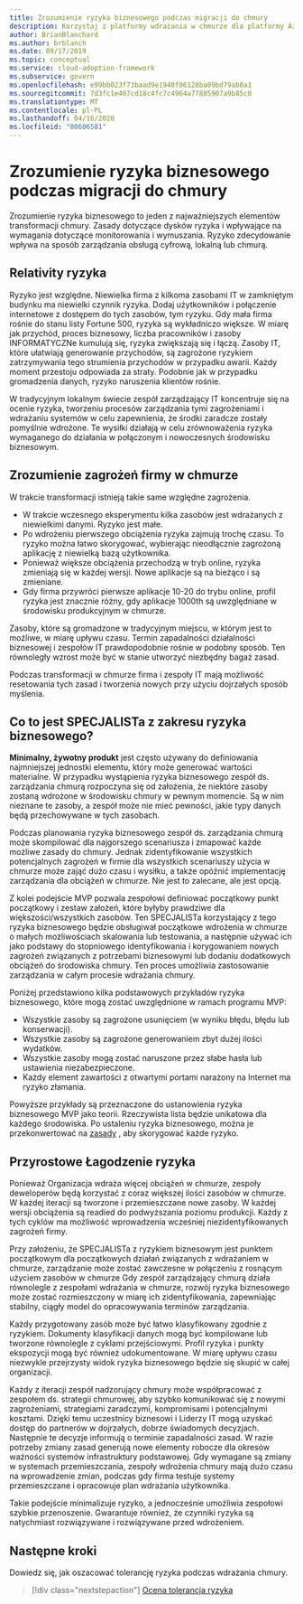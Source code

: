 ```yaml
---
title: Zrozumienie ryzyka biznesowego podczas migracji do chmury
description: Korzystaj z platformy wdrażania w chmurze dla platformy Azure, aby dowiedzieć się, jakie są procesy zarządzania ryzykiem, które pomagają ocenić, zrozumieć, zrównoważyć i skorygować ryzyko związane z migracją.
author: BrianBlanchard
ms.author: brblanch
ms.date: 09/17/2019
ms.topic: conceptual
ms.service: cloud-adoption-framework
ms.subservice: govern
ms.openlocfilehash: e99bb023f73baad9e1940f06128ba09bd79ab0a1
ms.sourcegitcommit: 7d3fc1e407cd18c4fc7c4964a77885907a9b85c0
ms.translationtype: MT
ms.contentlocale: pl-PL
ms.lasthandoff: 04/16/2020
ms.locfileid: "80606581"
---
```

<!-- markdownlint-disable MD026 -->

# <a name="understand-business-risk-during-cloud-migration"></a>Zrozumienie ryzyka biznesowego podczas migracji do chmury

Zrozumienie ryzyka biznesowego to jeden z najważniejszych elementów transformacji chmury. Zasady dotyczące dysków ryzyka i wpływające na wymagania dotyczące monitorowania i wymuszania. Ryzyko zdecydowanie wpływa na sposób zarządzania obsługą cyfrową, lokalną lub chmurą.

<!-- markdownlint-enable MD026 -->

## <a name="relativity-of-risk"></a>Relativity ryzyka

Ryzyko jest względne. Niewielka firma z kilkoma zasobami IT w zamkniętym budynku ma niewielki czynnik ryzyka. Dodaj użytkowników i połączenie internetowe z dostępem do tych zasobów, tym ryzyku. Gdy mała firma rośnie do stanu listy Fortune 500, ryzyka są wykładniczo większe. W miarę jak przychód, proces biznesowy, liczba pracowników i zasoby INFORMATYCZNe kumulują się, ryzyka zwiększają się i łączą. Zasoby IT, które ułatwiają generowanie przychodów, są zagrożone ryzykiem zatrzymywania tego strumienia przychodów w przypadku awarii. Każdy moment przestoju odpowiada za straty. Podobnie jak w przypadku gromadzenia danych, ryzyko naruszenia klientów rośnie.

W tradycyjnym lokalnym świecie zespół zarządzający IT koncentruje się na ocenie ryzyka, tworzeniu procesów zarządzania tymi zagrożeniami i wdrażaniu systemów w celu zapewnienia, że środki zaradcze zostały pomyślnie wdrożone. Te wysiłki działają w celu zrównoważenia ryzyka wymaganego do działania w połączonym i nowoczesnych środowisku biznesowym.

## <a name="understand-business-risks-in-the-cloud"></a>Zrozumienie zagrożeń firmy w chmurze

W trakcie transformacji istnieją takie same względne zagrożenia.

- W trakcie wczesnego eksperymentu kilka zasobów jest wdrażanych z niewielkimi danymi. Ryzyko jest małe.
- Po wdrożeniu pierwszego obciążenia ryzyka zajmują trochę czasu. To ryzyko można łatwo skorygować, wybierając nieodłącznie zagrożoną aplikację z niewielką bazą użytkownika.
- Ponieważ większe obciążenia przechodzą w tryb online, ryzyka zmieniają się w każdej wersji. Nowe aplikacje są na bieżąco i są zmieniane.
- Gdy firma przywróci pierwsze aplikacje 10-20 do trybu online, profil ryzyka jest znacznie różny, gdy aplikacje 1000th są uwzględniane w środowisku produkcyjnym w chmurze.

Zasoby, które są gromadzone w tradycyjnym miejscu, w którym jest to możliwe, w miarę upływu czasu. Termin zapadalności działalności biznesowej i zespołów IT prawdopodobnie rośnie w podobny sposób. Ten równoległy wzrost może być w stanie utworzyć niezbędny bagaż zasad.

Podczas transformacji w chmurze firma i zespoły IT mają możliwość resetowania tych zasad i tworzenia nowych przy użyciu dojrzałych sposób myślenia.

<!-- markdownlint-disable MD026 -->

## <a name="what-is-a-business-risk-mvp"></a>Co to jest SPECJALISTa z zakresu ryzyka biznesowego?

**Minimalny, żywotny produkt** jest często używany do definiowania najmniejszej jednostki elementu, który może generować wartości materialne. W przypadku wystąpienia ryzyka biznesowego zespół ds. zarządzania chmurą rozpoczyna się od założenia, że niektóre zasoby zostaną wdrożone w środowisku chmury w pewnym momencie. Są w nim nieznane te zasoby, a zespół może nie mieć pewności, jakie typy danych będą przechowywane w tych zasobach.

Podczas planowania ryzyka biznesowego zespół ds. zarządzania chmurą może skompilować dla najgorszego scenariusza i zmapować każde możliwe zasady do chmury. Jednak zidentyfikowanie wszystkich potencjalnych zagrożeń w firmie dla wszystkich scenariuszy użycia w chmurze może zająć dużo czasu i wysiłku, a także opóźnić implementację zarządzania dla obciążeń w chmurze. Nie jest to zalecane, ale jest opcją.

Z kolei podejście MVP pozwala zespołowi definiować początkowy punkt początkowy i zestaw założeń, które byłyby prawdziwe dla większości/wszystkich zasobów. Ten SPECJALISTa korzystający z tego ryzyka biznesowego będzie obsługiwał początkowe wdrożenia w chmurze o małych możliwościach skalowania lub testowania, a następnie używać ich jako podstawy do stopniowego identyfikowania i korygowaniem nowych zagrożeń związanych z potrzebami biznesowymi lub dodaniu dodatkowych obciążeń do środowiska chmury. Ten proces umożliwia zastosowanie zarządzania w całym procesie wdrażania chmury.

Poniżej przedstawiono kilka podstawowych przykładów ryzyka biznesowego, które mogą zostać uwzględnione w ramach programu MVP:

- Wszystkie zasoby są zagrożone usunięciem (w wyniku błędu, błędu lub konserwacji).
- Wszystkie zasoby są zagrożone generowaniem zbyt dużej ilości wydatków.
- Wszystkie zasoby mogą zostać naruszone przez słabe hasła lub ustawienia niezabezpieczone.
- Każdy element zawartości z otwartymi portami narażony na Internet ma ryzyko złamania.

Powyższe przykłady są przeznaczone do ustanowienia ryzyka biznesowego MVP jako teorii. Rzeczywista lista będzie unikatowa dla każdego środowiska.
Po ustaleniu ryzyka biznesowego, można je przekonwertować na [zasady](./index.md) , aby skorygować każde ryzyko.

<!-- markdownlint-enable MD026 -->

## <a name="incremental-risk-mitigation"></a>Przyrostowe Łagodzenie ryzyka

Ponieważ Organizacja wdraża więcej obciążeń w chmurze, zespoły deweloperów będą korzystać z coraz większej ilości zasobów w chmurze. W każdej iteracji są tworzone i przemieszczane nowe zasoby. W każdej wersji obciążenia są readied do podwyższania poziomu produkcji. Każdy z tych cyklów ma możliwość wprowadzenia wcześniej niezidentyfikowanych zagrożeń firmy.

Przy założeniu, że SPECJALISTa z ryzykiem biznesowym jest punktem początkowym dla początkowych działań związanych z wdrażaniem w chmurze, zarządzanie może zostać zawczesne w połączeniu z rosnącym użyciem zasobów w chmurze Gdy zespół zarządzający chmurą działa równolegle z zespołami wdrażania w chmurze, rozwój ryzyka biznesowego może zostać rozmieszczony w miarę ich zidentyfikowania, zapewniając stabilny, ciągły model do opracowywania terminów zarządzania.

Każdy przygotowany zasób może być łatwo klasyfikowany zgodnie z ryzykiem. Dokumenty klasyfikacji danych mogą być kompilowane lub tworzone równolegle z cyklami przejściowymi. Profil ryzyka i punkty ekspozycji mogą być również udokumentowane. W miarę upływu czasu niezwykle przejrzysty widok ryzyka biznesowego będzie się skupić w całej organizacji.

Każdy z iteracji zespół nadzorujący chmury może współpracować z zespołem ds. strategii chmurowej, aby szybko komunikować się z nowymi zagrożeniami, strategiami zaradczymi, kompromisami i potencjalnymi kosztami. Dzięki temu uczestnicy biznesowi i Liderzy IT mogą uzyskać dostęp do partnerów w dojrzałych, dobrze świadomych decyzjach. Następnie te decyzje informują o terminie zapadalności zasad. W razie potrzeby zmiany zasad generują nowe elementy robocze dla okresów ważności systemów infrastruktury podstawowej. Gdy wymagane są zmiany w systemach przemieszczania, zespoły wdrożenia chmury mają dużo czasu na wprowadzenie zmian, podczas gdy firma testuje systemy przemieszczane i opracowuje plan wdrażania użytkownika.

Takie podejście minimalizuje ryzyko, a jednocześnie umożliwia zespołowi szybkie przenoszenie. Gwarantuje również, że czynniki ryzyka są natychmiast rozwiązywane i rozwiązywane przed wdrożeniem.

## <a name="next-steps"></a>Następne kroki

Dowiedz się, jak oszacować tolerancję ryzyka podczas wdrażania chmury.

> [!div class="nextstepaction"]
> [Ocena tolerancja ryzyka](./risk-tolerance.md)
